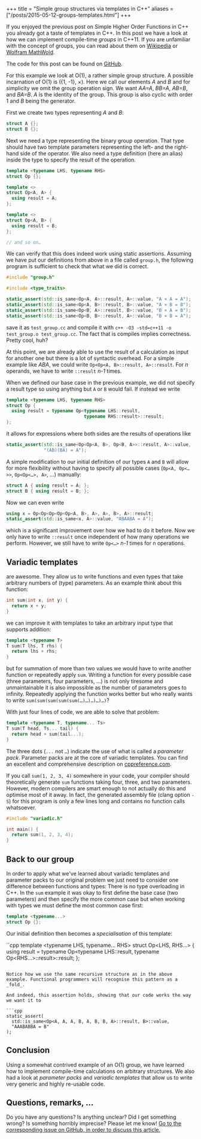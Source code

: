 +++
title = "Simple group structures via templates in C++"
aliases = ["/posts/2015-05-12-groups-templates.html"]
+++

If you enjoyed the previous post on Simple Higher Order Functions in C++ you already got a taste of templates in C++. In this post we have a look at how we can implement compile-time _groups_ in C++11. If you are unfamiliar with the concept of groups, you can read about them on [Wikipedia](https://en.wikipedia.org/wiki/Group_%28mathematics%29) or [Wolfram MathWold](http://mathworld.wolfram.com/Group.html).

<!-- more -->

The code for this post can be found on [GitHub](https://github.com/kdungs/cpp-group-study).

For this example we look at O(1), a rather simple group structure. A possible incarnation of O(1) is ({1, -1}, ×). Here we call our elements _A_ and _B_ and for simplicity we omit the group operation sign. We want _AA=A_, _BB=A_, _AB=B_, and _BA=B_. _A_ is the identity of the group. This group is also cyclic with order 1 and _B_ being the generator.

First we create two types representing _A_ and _B_:

```cpp
struct A {};
struct B {};
```

Next we need a type representing the binary group operation. That type should have two template parameters representing the left- and the right-hand side of the operator. We also need a type definition (here an alias) inside the type to specify the result of the operation.

```cpp
template <typename LHS, typename RHS>
struct Op {};

template <>
struct Op<A, A> {
  using result = A;
};

template <>
struct Op<A, B> {
  using result = B;
};

// and so on…
```

We can verify that this does indeed work using static assertions. Assuming we have put our definitions from above in a file called `group.h`, the following program is sufficient to check that what we did is correct.

```cpp
#include "group.h"

#include <type_traits>

static_assert(std::is_same<Op<A, A>::result, A>::value, "A × A = A");
static_assert(std::is_same<Op<A, B>::result, B>::value, "A × B = B");
static_assert(std::is_same<Op<B, A>::result, B>::value, "B × A = B");
static_assert(std::is_same<Op<B, B>::result, A>::value, "B × B = A");
```

save it as `test_group.cc` and compile it with `c++ -O3 -std=c++11 -o test_group.o test_group.cc`. The fact that is compiles implies correctness. Pretty cool, huh?

At this point, we are already able to use the result of a calculation as input for another one but there is a lot of syntactic overhead. For a simple example like _ABA_, we could write `Op<Op<A, B>::result, A>::result`. For _n_ operands, we have to write `::result` _n-1_ times.

When we defined our base case in the previous example, we did not specify a result type so using anything but `A` or `B` would fail. If instead we write

```cpp
template <typename LHS, typename RHS>
struct Op {
  using result = typename Op<typename LHS::result,
                             typename RHS::result>::result;
};
```

it allows for expressions where both sides are the results of operations like

```cpp
static_assert(std::is_same<Op<Op<A, B>, Op<B, A>>::result, A>::value,
              "(AB)(BA) = A");
```

A simple modification to our initial definition of our types `A` and `B` will allow for more flexibility without having to specify all possible cases (`Op<A, Op<…>>`, `Op<Op<…>, A>`, …) manually:

```cpp
struct A { using result = A; };
struct B { using result = B; };
```

Now we can even write

```cpp
using x = Op<Op<Op<Op<Op<A, B>, A>, A>, B>, A>::result;
static_assert(std::is_same<x, A>::value, "ABAABA = A");
```

which is a significant improvement over how we had to do it before. Now we only have to write `::result` once independent of how many operations we perform. However, we still have to write `Op<…>` _n-1_ times for n operations.


## Variadic templates

are awesome. They allow us to write functions and even types that take arbitrary numbers of (type) parameters. As an example think about this function:

```cpp
int sum(int x, int y) {
  return x + y;
}
```

we can improve it with templates to take an arbitrary input type that supports addition:

```cpp
template <typename T>
T sum(T lhs, T rhs) {
  return lhs + rhs;
}
```

but for summation of more than two values we would have to write another function or repeatedly apply `sum`. Writing a function for every possible case (three parameters, four parameters, …) is not only tiresome and unmaintainable it is also impossible as the number of parameters goes to infinity. Repeatedly applying the function works better but who really wants to write `sum(sum(sum(sum(sum(…)…)…)…)…)`?

With just four lines of code, we are able to solve that problem:

```cpp
template <typename T, typename... Ts>
T sum(T head, Ts... tail) {
  return head + sum(tail...);
}
```

The three dots (`...` not `…`) indicate the use of what is called a _parameter pack_. Parameter packs are at the core of variadic templates. You can find an excellent and comprehensive description on [cppreference.com](http://en.cppreference.com/w/cpp/language/parameter_pack).

If you call `sum(1, 2, 3, 4)` somewhere in your code, your compiler should theoretically generate `sum` functions taking four, three, and two parameters. However, modern compilers are smart enough to not actually do this and optimise most of it away. In fact, the generated assembly file (clang option `-S`) for this program is only a few lines long and contains no function calls whatsoever.

```cpp
#include "variadic.h"

int main() {
  return sum(1, 2, 3, 4);
}
```


## Back to our group

In order to apply what we've learned about variadic templates and parameter packs to our original problem we just need to consider one difference between functions and types: There is no type overloading in C++. In the `sum` example it was okay to first define the base case (two parameters) and then specify the more common case but when working with types we must define the most common case first:

```cpp
template <typename...>
struct Op {};
```

Our initial definition then becomes a _specialisation_ of this template:

``cpp
template <typename LHS, typename... RHS>
struct Op<LHS, RHS...> {
  using result =
      typename Op<typename LHS::result,
                  typename Op<RHS...>::result>::result;
};
```

Notice how we use the same recursive structure as in the above example. Functional programmers will recognise this pattern as a _fold_.

And indeed, this assertion holds, showing that our code works the way we want it to

```cpp
static_assert(
  std::is_same<Op<A, A, A, B, A, B, B, A>::result, B>::value,
  "AAABABBA = B"
);
```

## Conclusion

Using a somewhat contrived example of an O(1) group, we have learned how to implement compile-time calculations on arbitrary structures. We also had a look at _parameter packs_ and _variadic templates_ that allow us to write very generic and highly re-usable code.


## Questions, remarks, …

Do you have any questions? Is anything unclear? Did I get something wrong? Is something horribly imprecise? Please let me know! [Go to the corresponding issue on GitHub, in order to discuss this article.](https://github.com/kdungs/dun.gs/issues/5)

